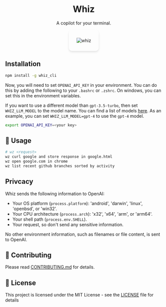 <div align="center">
  <h1>Whiz</h1>
  <p>A copilot for your terminal.</p>
  <p>
    <img src="./whiz.gif" alt="whiz"  style="border-radius: 10px; box-shadow: 0 4px 6px rgba(0, 0, 0, 0.1); padding: 25px;">
  </p>
</div>

## Installation

```bash
npm install -g whiz_cli
```

Now, you will need to set `OPENAI_API_KEY` in your environment. You can do this by adding the following to your `.bashrc` or `.zshrc`. On windows, you can set this in the environment variables.

If you want to use a different model than `gpt-3.5-turbo`, then set `WHIZ_LLM_MODEL` to the model name. You can find a list of models [here](https://platform.openai.com/docs/models). As an example, you can set `WHIZ_LLM_MODEL=gpt-4` to use the `gpt-4` model.

```bash
export OPENAI_API_KEY=<your key>
```

## 🚀 Usage

```bash
# wz <request>
wz curl google and store response in google.html
wz open google.com in chrome
wz list recent github branches sorted by activity
```

## Privcacy

Whiz sends the following information to OpenAI:

- Your OS platform (`process.platform`): 'android', 'darwin', 'linux', 'openbsd', or 'win32'.
- Your CPU architecture (`process.arch`): 'x32', 'x64', 'arm', or 'arm64'.
- Your shell path (`process.env.SHELL`).
- Your request, so don't send any sensitive information.

No other environment information, such as filenames or file content, is sent to OpenAI.

## 🤗 Contributing

Please read [CONTRIBUTING.md](CONTRIBUTING.md) for details.

## 🔖 License

This project is licensed under the MIT License - see the [LICENSE](LICENSE) file for details
